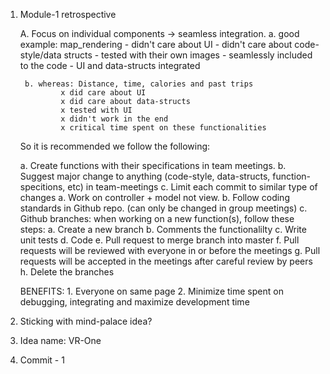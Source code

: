 1. Module-1 retrospective

	A. Focus on individual components -> seamless integration.
		a. good example: map_rendering
				- didn't care about UI
				- didn't care about code-style/data structs
				- tested with their own images
				- seamlessly included to the code
					- UI and data-structs integrated

		b. whereas: Distance, time, calories and past trips
				x did care about UI
				x did care about data-structs
				x tested with UI
				x didn't work in the end 
				x critical time spent on these functionalities

	So it is recommended we follow the following:

	a. Create functions with their specifications in team meetings.
	b. Suggest major change to anything (code-style, data-structs, function-specitions, etc) in team-meetings
	c. Limit each commit to similar type of changes
	a. Work on controller + model not view. 
	b. Follow coding standards in Github repo. (can only be changed in group meetings)
	c. Github branches: when working on a new function(s), follow these steps:
		a. Create a new branch
		b. Comments the functionalilty
		c. Write unit tests
		d. Code
		e. Pull request to merge branch into master
		f. Pull requests will be reviewed with everyone in or before the meetings
		g. Pull requests will be accepted in the meetings after careful review by peers
		h. Delete the branches

	BENEFITS:
		1. Everyone on same page
		2. Minimize time spent on debugging, integrating and maximize development time

2. Sticking with mind-palace idea?
3. Idea name: VR-One
4. Commit - 1